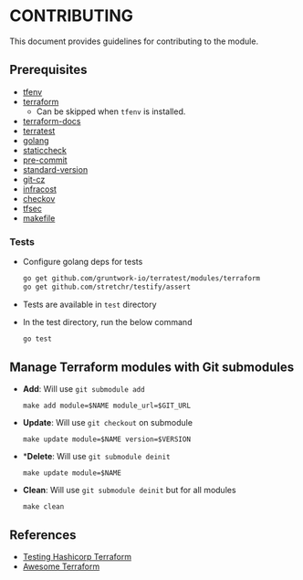 # CONTRIBUTING

This document provides guidelines for contributing to the module.

## Prerequisites

- [tfenv](https://github.com/tfutils/tfenv)
- [terraform](https://learn.hashicorp.com/terraform/getting-started/install#installing-terraform)
  - Can be skipped when `tfenv` is installed.
- [terraform-docs](https://github.com/segmentio/terraform-docs)
- [terratest](https://terratest.gruntwork.io)
- [golang](https://golang.org/doc/install#install)
- [staticcheck](https://staticcheck.io)
- [pre-commit](https://pre-commit.com/#install)
- [standard-version](https://github.com/conventional-changelog/standard-version)
- [git-cz](https://www.npmjs.com/package/git-cz)
- [infracost](https://www.infracost.io)
- [checkov](https://www.checkov.io)
- [tfsec](https://tfsec.dev)
- [makefile](https://www.gnu.org/software/make/manual/make.html)

### Tests

- Configure golang deps for tests

  ```sh
  go get github.com/gruntwork-io/terratest/modules/terraform
  go get github.com/stretchr/testify/assert
  ```

- Tests are available in `test` directory
- In the test directory, run the below command

  ```sh
  go test
  ```


## Manage Terraform modules with Git submodules

- **Add**: Will use `git submodule add`

  ```
  make add module=$NAME module_url=$GIT_URL
  ```


- **Update**: Will use `git checkout` on submodule

  ```
  make update module=$NAME version=$VERSION
  ```

- ***Delete**: Will use `git submodule deinit`

  ```
  make update module=$NAME
  ```

- **Clean**: Will use `git submodule deinit` but for all modules

  ```
  make clean
  ```

## References

- [Testing Hashicorp Terraform](https://www.hashicorp.com/blog/testing-hashicorp-terraform)
- [Awesome Terraform](https://github.com/shuaibiyy/awesome-terraform)
